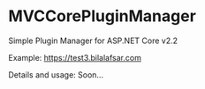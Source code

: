 # MVCCorePluginManager

Simple Plugin Manager for ASP.NET Core v2.2

Example: https://test3.bilalafsar.com

Details and usage:
Soon...
